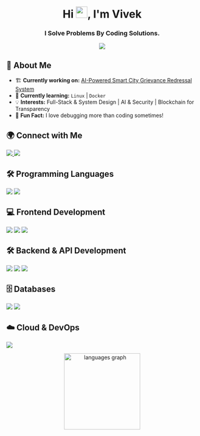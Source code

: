 <h1 align="center">Hi <img src="https://media.giphy.com/media/hvRJCLFzcasrR4ia7z/giphy.gif" width="30px">, I'm Vivek</h1>
<h3 align="center">I Solve Problems By Coding Solutions.</h3>

<p align="center">
  <img src="https://readme-typing-svg.herokuapp.com?font=Ubuntu&color=%23F7DF1E&size=22&center=true&vCenter=true&width=500&lines=Turning+Ideas+into+Scalable+Tech;Bridging+Code+%26+Creativity;Building+the+Future,+One+Line+at+a+Time" />
</p>

## 🚀 About Me  
- 🏗️ **Currently working on:** [AI-Powered Smart City Grievance Redressal System](https://github.com/vivekkk001/Major-Project.git)
- 📖 **Currently learning:** `Linux` | `Docker`
- 💡 **Interests:** Full-Stack & System Design | AI & Security | Blockchain for Transparency
- 🎯 **Fun Fact:** I love debugging more than coding sometimes!  

## 🌍 Connect with Me  
<p align="left">
  <a href="https://linkedin.com/in/vivek-d-kulal" target="_blank">
    <img src="https://img.shields.io/badge/LinkedIn-0077B5?style=flat&logo=linkedin&logoColor=white"/>
  </a>
  <a href="mailto:contact@vivekdkulal.codes">
    <img src="https://img.shields.io/badge/Email-D14836?style=flat&logo=gmail&logoColor=white"/>
  </a>
</p>

## 🛠️ Programming Languages
<p align="left"> 
  <img src="https://img.shields.io/badge/Python-3776AB?style=flat&logo=python&logoColor=white"/>
  <img src="https://img.shields.io/badge/JavaScript-F7DF1E?style=flat&logo=javascript&logoColor=black"/>
</p>

## 💻 Frontend Development
<p align="left"> 
  <img src="https://img.shields.io/badge/HTML5-E34F26?style=flat&logo=html5&logoColor=white"/>
  <img src="https://img.shields.io/badge/CSS3-1572B6?style=flat&logo=css3&logoColor=white"/>
  <img src="https://img.shields.io/badge/React-61DAFB?style=flat&logo=react&logoColor=black"/>
</p>

## 🛠️ Backend & API Development
<p align="left"> 
  <img src="https://img.shields.io/badge/Node.js-339933?style=flat&logo=nodedotjs&logoColor=white"/>
  <img src="https://img.shields.io/badge/Express.js-000000?style=flat&logo=express&logoColor=white"/>
  <img src="https://img.shields.io/badge/FastAPI-009688?style=flat&logo=fastapi&logoColor=white"/>
</p>

## 🗄️ Databases
<p align="left"> 
  <img src="https://img.shields.io/badge/PostgreSQL-4169E1?style=flat&logo=postgresql&logoColor=white"/>
  <img src="https://img.shields.io/badge/MongoDB-47A248?style=flat&logo=mongodb&logoColor=white"/>
</p>

## ☁️ Cloud & DevOps
<p align="left"> 
  <img src="https://img.shields.io/badge/AWS-4285F4?style=flat&logo=aws&logoColor=white"/>
</p>

<p align="center">
  <img src="https://github-readme-stats.vercel.app/api/top-langs?username=vivekkk001&locale=en&hide_title=false&layout=compact&card_width=320&langs_count=5&theme=dracula&hide_border=false" height="200" alt="languages graph" />
</p>
